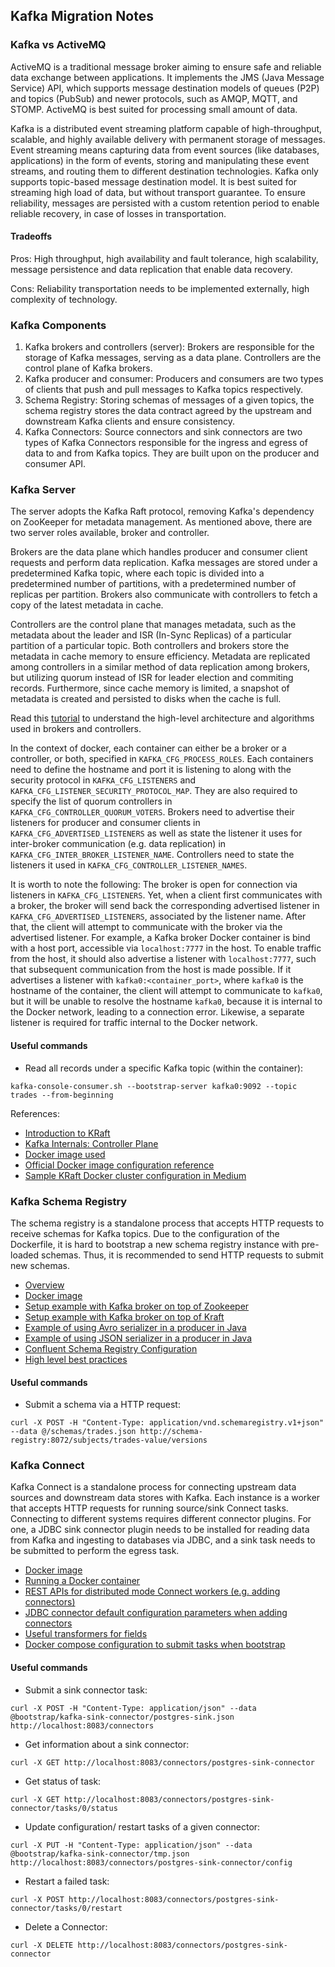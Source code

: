 ## Kafka Migration Notes

### Kafka vs ActiveMQ
ActiveMQ is a traditional message broker aiming to ensure safe and reliable data exchange between applications. It 
implements the JMS (Java Message Service) API, which supports message destination models of queues (P2P) and topics 
(PubSub) and newer protocols, such as AMQP, MQTT, and STOMP. ActiveMQ is best suited for processing small amount of 
data.

Kafka is a distributed event streaming platform capable of high-throughput, scalable, and highly available delivery with
permanent storage of messages. Event streaming means capturing data from event sources (like databases, applications) in
the form of events, storing and manipulating these event streams, and routing them to different destination 
technologies. Kafka only supports topic-based message destination model. It is best suited for streaming high load of 
data, but without transport guarantee. To ensure reliability, messages are persisted with a custom retention period to 
enable reliable recovery, in case of losses in transportation.

#### Tradeoffs
Pros: High throughput, high availability and fault tolerance, high scalability, message persistence and data replication
that enable data recovery.

Cons: Reliability transportation needs to be implemented externally, high complexity of technology.


### Kafka Components
1. Kafka brokers and controllers (server): Brokers are responsible for the storage of Kafka messages, serving as a data 
plane. Controllers are the control plane of Kafka brokers.
2. Kafka producer and consumer: Producers and consumers are two types of clients that push and pull messages to Kafka 
topics respectively.
3. Schema Registry: Storing schemas of messages of a given topics, the schema registry stores the data contract agreed 
by the upstream and downstream Kafka clients and ensure consistency.
4. Kafka Connectors: Source connectors and sink connectors are two types of Kafka Connectors responsible for the ingress
and egress of data to and from Kafka topics. They are built upon on the producer and consumer API.


### Kafka Server
The server adopts the Kafka Raft protocol, removing Kafka's dependency on ZooKeeper for metadata management. As 
mentioned above, there are two server roles available, broker and controller.

Brokers are the data plane which handles producer and consumer client requests and perform data replication. Kafka 
messages are stored under a predetermined Kafka topic, where each topic is divided into a predetermined number of 
partitions, with a predetermined number of replicas per partition. Brokers also communicate with controllers to fetch a 
copy of the latest metadata in cache.

Controllers are the control plane that manages metadata, such as the metadata about the leader and ISR (In-Sync 
Replicas) of a particular partition of a particular topic. Both controllers and brokers store the metadata in cache 
memory to ensure efficiency. Metadata are replicated among controllers in a similar method of data replication among 
brokers, but utilizing quorum instead of ISR for leader election and commiting records. Furthermore, since cache memory 
is limited, a snapshot of metadata is created and persisted to disks when the cache is full.

Read this [tutorial](https://developer.confluent.io/courses/architecture/control-plane/) to understand the high-level 
architecture and algorithms used in brokers and controllers.

In the context of docker, each container can either be a broker or a controller, or both, specified in 
`KAFKA_CFG_PROCESS_ROLES`. Each containers need to define the hostname and port it is listening to along with the 
security protocol in `KAFKA_CFG_LISTENERS` and `KAFKA_CFG_LISTENER_SECURITY_PROTOCOL_MAP`. They are also required to 
specify the list of quorum controllers in `KAFKA_CFG_CONTROLLER_QUORUM_VOTERS`. Brokers need to advertise their 
listeners for producer and consumer clients in `KAFKA_CFG_ADVERTISED_LISTENERS` as well as state the listener it uses 
for inter-broker communication (e.g. data replication) in `KAFKA_CFG_INTER_BROKER_LISTENER_NAME`. Controllers need to 
state the listeners it used in `KAFKA_CFG_CONTROLLER_LISTENER_NAMES`. 

It is worth to note the following: The broker is open for connection via listeners in `KAFKA_CFG_LISTENERS`. Yet, when a
client first communicates with a broker, the broker will send back the corresponding advertised listener in
`KAFKA_CFG_ADVERTISED_LISTENERS`, associated by the listener name. After that, the client will attempt to communicate 
with the broker via the advertised listener. For example, a Kafka broker Docker container is bind with a host port, 
accessible via `localhost:7777` in the host. To enable traffic from the host, it should also advertise a listener with 
`localhost:7777`, such that subsequent communication from the host is made possible. If it advertises a listener 
with `kafka0:<container_port>`, where `kafka0` is the hostname of the container, the client will attempt to communicate 
to `kafka0`, but it will be unable to resolve the hostname `kafka0`, because it is internal to the Docker network, 
leading to a connection error. Likewise, a separate listener is required for traffic internal to the Docker network.

#### Useful commands
- Read all records under a specific Kafka topic (within the container):
```
kafka-console-consumer.sh --bootstrap-server kafka0:9092 --topic trades --from-beginning
```

References:
- [Introduction to KRaft](https://developer.confluent.io/learn/kraft/)
- [Kafka Internals: Controller Plane](https://developer.confluent.io/courses/architecture/control-plane/)
- [Docker image used](https://hub.docker.com/r/bitnami/kafka)
- [Official Docker image configuration reference](https://docs.confluent.io/platform/current/installation/docker/config-reference.html)
- [Sample KRaft Docker cluster configuration in Medium](https://gsfl3101.medium.com/kafka-raft-kraft-cluster-configuration-from-dev-to-prod-part-1-8a844fabf804)


### Kafka Schema Registry
The schema registry is a standalone process that accepts HTTP requests to receive schemas for Kafka topics. Due to the 
configuration of the Dockerfile, it is hard to bootstrap a new schema registry instance with pre-loaded schemas. Thus, 
it is recommended to send HTTP requests to submit new schemas.

- [Overview](https://docs.confluent.io/platform/current/schema-registry/index.html)
- [Docker image](https://hub.docker.com/r/confluentinc/cp-schema-registry)
- [Setup example with Kafka broker on top of Zookeeper](https://jskim1991.medium.com/docker-docker-compose-example-for-kafka-zookeeper-and-schema-registry-c516422532e7)
- [Setup example with Kafka broker on top of Kraft](https://blog.yowko.com/docker-compose-avro-schema-registry/)
- [Example of using Avro serializer in a producer in Java](https://www.confluent.io/blog/schema-registry-avro-in-spring-boot-application-tutorial/)
- [Example of using JSON serializer in a producer in Java](https://docs.confluent.io/platform/current/schema-registry/fundamentals/serdes-develop/serdes-json.html)
- [Confluent Schema Registry Configuration](https://docs.confluent.io/platform/current/installation/docker/config-reference.html#sr-long-configuration)
- [High level best practices](https://www.confluent.io/blog/best-practices-for-confluent-schema-registry/)

#### Useful commands
- Submit a schema via a HTTP request:
```
curl -X POST -H "Content-Type: application/vnd.schemaregistry.v1+json" --data @/schemas/trades.json http://schema-registry:8072/subjects/trades-value/versions
```


### Kafka Connect
Kafka Connect is a standalone process for connecting upstream data sources and downstream data stores with Kafka. Each 
instance is a worker that accepts HTTP requests for running source/sink Connect tasks. Connecting to different systems 
requires different connector plugins. For one, a JDBC sink connector plugin needs to be installed for reading data from 
Kafka and ingesting to databases via JDBC, and a sink task needs to be submitted to perform the egress task.

- [Docker image](https://hub.docker.com/r/confluentinc/cp-kafka-connect)
- [Running a Docker container](https://developer.confluent.io/courses/kafka-connect/docker-containers/)
- [REST APIs for distributed mode Connect workers (e.g. adding connectors)](https://docs.confluent.io/platform/current/connect/references/restapi.html)
- [JDBC connector default configuration parameters when adding connectors](https://docs.confluent.io/kafka-connectors/jdbc/current/sink-connector/sink_config_options.html)
- [Useful transformers for fields](https://docs.confluent.io/platform/current/connect/transforms/overview.html)
- [Docker compose configuration to submit tasks when bootstrap](https://rmoff.net/2018/12/15/docker-tips-and-tricks-with-kafka-connect-ksqldb-and-kafka/)

#### Useful commands
- Submit a sink connector task:
```
curl -X POST -H "Content-Type: application/json" --data @bootstrap/kafka-sink-connector/postgres-sink.json http://localhost:8083/connectors
```
- Get information about a sink connector:
```
curl -X GET http://localhost:8083/connectors/postgres-sink-connector
```
- Get status of task:
```
curl -X GET http://localhost:8083/connectors/postgres-sink-connector/tasks/0/status
```
- Update configuration/ restart tasks of a given connector:
```
curl -X PUT -H "Content-Type: application/json" --data @bootstrap/kafka-sink-connector/tmp.json http://localhost:8083/connectors/postgres-sink-connector/config
```
- Restart a failed task:
```
curl -X POST http://localhost:8083/connectors/postgres-sink-connector/tasks/0/restart
```
- Delete a Connector:
```
curl -X DELETE http://localhost:8083/connectors/postgres-sink-connector
```